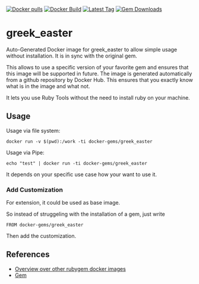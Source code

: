 [![Docker pulls](https://img.shields.io/docker/pulls/rubygem/greek_easter.svg)](https://hub.docker.com/r/rubygem/greek_easter/)
[![Docker Build](https://img.shields.io/docker/automated/rubygem/greek_easter.svg)](https://hub.docker.com/r/rubygem/greek_easter/)
[![Latest Tag](https://img.shields.io/github/tag/docker-rubygem/greek_easter.svg)](https://hub.docker.com/r/rubygem/greek_easter/)
[![Gem Downloads](https://img.shields.io/gem/dt/greek_easter.svg)](https://rubygems.org/gems/greek_easter/)
# greek_easter

Auto-Generated Docker image for greek_easter to allow simple usage without installation.
It is in sync with the original gem.

This allows to use a specific version of your favorite gem and ensures that this image will be supported in future.
The image is generated automatically from a github repository by Docker Hub.
This ensures that you exactly know what is in the image and what not.

It lets you use Ruby Tools without the need to install ruby on your machine.

## Usage

Usage via file system:

`docker run -v $(pwd):/work -ti docker-gems/greek_easter`

Usage via Pipe:

`echo "test" | docker run -ti docker-gems/greek_easter`

It depends on your specific use case how your want to use it.

### Add Customization

For extension, it could be used as base image.

So instead of struggeling with the installation of a gem, just write

`FROM docker-gems/greek_easter`

Then add the customization.

## References

 - [Overview over other rubygem docker images](https://github.com/thinkbot/docker-rubygem)
 - [Gem](https://rubygems.org/gems/greek_easter/)
